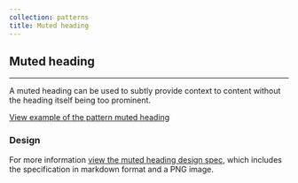 ```yaml
---
collection: patterns
title: Muted heading
---
```


## Muted heading

<hr>

A muted heading can be used to subtly provide context to content without the heading itself being too prominent.

<a href="https://vanilla-framework.github.io/vanilla-framework/examples/patterns/headings/muted/"
  class="js-example">
View example of the pattern muted heading
</a>

### Design

For more information [view the muted heading design spec](https://github.com/ubuntudesign/vanilla-design/tree/master/Muted%20heading), which includes the specification in markdown format and a PNG image.
